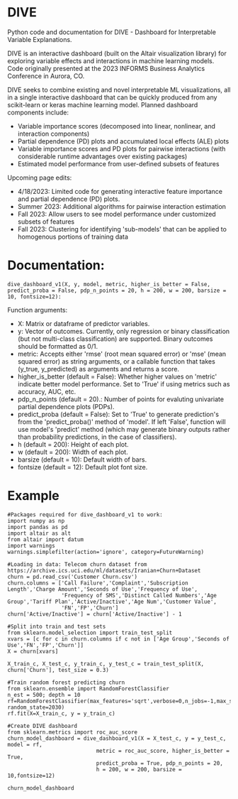 # DIVE
Python code and documentation for DIVE - Dashboard for Interpretable Variable Explanations.

DIVE is an interactive dashboard (built on the Altair visualization library) for exploring variable effects and interactions in machine learning models. Code originally presented at the 2023 INFORMS Business Analytics Conference in Aurora, CO.

DIVE seeks to combine existing and novel interpretable ML visualizations, all in a single interactive dashboard that can be quickly produced from any scikit-learn or keras machine learning model. Planned dashboard components include:
 - Variable importance scores (decomposed into linear, nonlinear, and interaction components)
 - Partial dependence (PD) plots and accumulated local effects (ALE) plots
 - Variable importance scores and PD plots for pairwise interactions (with considerable runtime advantages over existing packages)
 - Estimated model performance from user-defined subsets of features

Upcoming page edits:
 - 4/18/2023: Limited code for generating interactive feature importance and partial dependence (PD) plots.
 - Summer 2023: Additional algorithms for pairwise interaction estimation
 - Fall 2023: Allow users to see model performance under customized subsets of features
 - Fall 2023: Clustering for identifying 'sub-models' that can be applied to homogenous portions of training data

# Documentation:
```
dive_dashboard_v1(X, y, model, metric, higher_is_better = False, predict_proba = False, pdp_n_points = 20, h = 200, w = 200, barsize = 10, fontsize=12):
``` 
Function arguments: 

 - X: Matrix or dataframe of predictor variables. 
 - y: Vector of outcomes. Currently, only regression or binary classification (but not multi-class classification) are supported. Binary outcomes should be formatted as 0/1.
 - metric: Accepts either 'rmse' (root mean squared error) or 'mse' (mean squared error) as string arguments, or a callable function that takes (y_true, y_predicted) as arguments and returns a score.
 - higher_is_better (default = False): Whether higher values on 'metric' indicate better model performance. Set to 'True' if using metrics such as accuracy, AUC, etc.
 - pdp_n_points (default = 20).: Number of points for evaluting univariate partial dependence plots (PDPs).
 - predict_proba (default = False): Set to 'True' to generate prediction's from the 'predict_proba()' method of 'model'. If left 'False', function will use model's 'predict' method (which may generate binary outputs rather than probability predictions, in the case of classifiers).
 - h (default = 200): Height of each plot.
 - w (default = 200): Width of each plot.
 - barsize (default = 10): Default width of bars.
 - fontsize (default = 12): Default plot font size.

# Example
```
#Packages required for dive_dashboard_v1 to work:
import numpy as np
import pandas as pd
import altair as alt
from altair import datum
import warnings
warnings.simplefilter(action='ignore', category=FutureWarning)

#Loading in data: Telecom churn dataset from https://archive.ics.uci.edu/ml/datasets/Iranian+Churn+Dataset
churn = pd.read_csv('Customer Churn.csv')
churn.columns = ['Call Failure','Complaint','Subscription Length','Charge Amount','Seconds of Use','Frequency of Use',
                 'Frequency of SMS','Distinct Called Numbers','Age Group','Tariff Plan','Active/Inactive','Age Num','Customer Value',
                 'FN','FP','Churn']
churn['Active/Inactive'] = churn['Active/Inactive'] - 1

#Split into train and test sets
from sklearn.model_selection import train_test_split
xvars = [c for c in churn.columns if c not in ['Age Group','Seconds of Use','FN','FP','Churn']]
X = churn[xvars]

X_train_c, X_test_c, y_train_c, y_test_c = train_test_split(X, churn['Churn'], test_size = 0.3)

#Train random forest predicting churn
from sklearn.ensemble import RandomForestClassifier
n_est = 500; depth = 10
rf=RandomForestClassifier(max_features='sqrt',verbose=0,n_jobs=-1,max_samples=0.2,max_depth=depth,n_estimators=n_est, random_state=2030)
rf.fit(X=X_train_c, y = y_train_c)

#Create DIVE dashboard
from sklearn.metrics import roc_auc_score
churn_model_dashboard = dive_dashboard_v1(X = X_test_c, y = y_test_c, model = rf,
                            metric = roc_auc_score, higher_is_better = True,
                            predict_proba = True, pdp_n_points = 20,
                            h = 200, w = 200, barsize = 10,fontsize=12)

churn_model_dashboard
```
